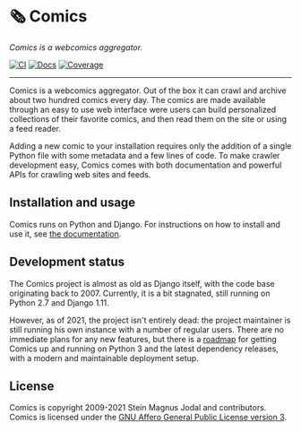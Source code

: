 # &#x1F5DE; Comics

_Comics is a webcomics aggregator._

[![CI](https://img.shields.io/github/workflow/status/jodal/comics/CI)](https://github.com/jodal/comics/actions?workflow=CI)
[![Docs](https://img.shields.io/readthedocs/comics)](https://comics.readthedocs.io/)
[![Coverage](https://img.shields.io/codecov/c/gh/jodal/comics)](https://codecov.io/gh/jodal/comics)

---

Comics is a webcomics aggregator. Out of the box it can crawl and archive
about two hundred comics every day. The comics are made available through an
easy to use web interface were users can build personalized collections of
their favorite comics, and then read them on the site or using a feed reader.

Adding a new comic to your installation requires only the addition of a single
Python file with some metadata and a few lines of code. To make crawler
development easy, Comics comes with both documentation and powerful APIs for
crawling web sites and feeds.

## Installation and usage

Comics runs on Python and Django. For instructions on how to install and use it, see [the documentation](https://comics.readthedocs.io/).

## Development status

The Comics project is almost as old as Django itself, with the code base
originating back to 2007. Currently, it is a bit stagnated, still running on
Python 2.7 and Django 1.11.

However, as of 2021, the project isn't entirely dead: the project maintainer
is still running his own instance with a number of regular users. There are
no immediate plans for any new features, but there is a
[roadmap](https://github.com/jodal/comics/projects/1) for getting Comics
up and running on Python 3 and the latest dependency releases, with a modern
and maintainable deployment setup.

## License

Comics is copyright 2009-2021 Stein Magnus Jodal and contributors.
Comics is licensed under the
[GNU Affero General Public License version 3](https://www.gnu.org/licenses/agpl-3.0.en.html).
